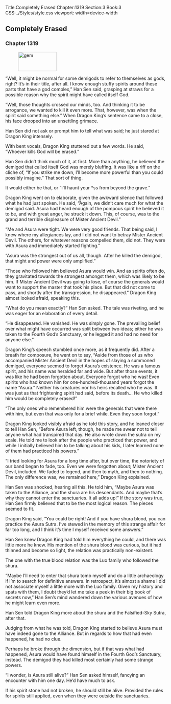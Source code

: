 Title:Completely Erased 
Chapter:1319 
Section:3 
Book:3 
CSS:../Styles/style.css 
viewport: width=device-width
  
## Completely Erased
### Chapter 1319
  
<figure>
	<img src="../Images/gem.gif" alt="gem" id="gem" width="120" height="60" />
</figure>
  

  
“Well, it might be normal for some demigods to refer to themselves as gods, right? It’s in their title, after all. I know enough stuffy spirits around these parts that have a god complex,” Han Sen said, grasping at straws for a possible reason why the spirit might have called itself God.

“Well, those thoughts crossed our minds, too. And thinking it to be arrogance, we wanted to kill it even more. That, however, was when the spirit said something else.” When Dragon King’s sentence came to a close, his face drooped into an unsettling grimace.

Han Sen did not ask or prompt him to tell what was said; he just stared at Dragon King intensely.

With bent vocals, Dragon King stuttered out a few words. He said, “Whoever kills God will be erased.”

Han Sen didn’t think much of it, at first. More than anything, he believed the demigod that called itself God was merely bluffing. It was like a riff on the cliche of, “If you strike me down, I’ll become more powerful than you could possibly imagine.” That sort of thing.

It would either be that, or “I’ll haunt your *ss from beyond the grave.”

Dragon King went on to elaborate, given the awkward silence that followed what he had just spoken. He said, “Again, we didn’t care much for what the demigod said. Asura had heard enough of the pompous spirit he believed it to be, and with great anger, he struck it down. This, of course, was to the grand and terrible displeasure of Mister Ancient Devil.”

“Me and Asura were tight. We were very good friends. That being said, I knew where my allegiances lay, and I did not want to betray Mister Ancient Devil. The others, for whatever reasons compelled them, did not. They were with Asura and immediately started fighting.”

“Asura was the strongest out of us all, though. After he killed the demigod, that might and power were only amplified.”

“Those who followed him believed Asura would win. And as spirits often do, they gravitated towards the strongest amongst them, which was likely to be him. If Mister Ancient Devil was going to lose, of course the generals would want to support the master that took his place. But that did not come to pass, and shortly after the transgression, he disappeared.” Dragon King almost looked afraid, speaking this.

“What do you mean exactly?” Han Sen asked. The tale was riveting, and he was eager for an elaboration of every detail.

“He disappeared. He vanished. He was simply gone. The prevailing belief over what might have occurred was split between two ideas; either he was taken to the Fourth God’s Sanctuary, or he legged it and had no need for anyone else.”

Dragon King’s speech stumbled once more, as it frequently did. After a breath for composure, he went on to say, “Aside from those of us who accompanied Mister Ancient Devil in the hopes of slaying a summoned demigod, everyone seemed to forget Asura’s existence. He was a famous spirit, and his name was heralded far and wide. But after those events, it was like he had been forgotten about. Everyone forgot who he was! Even spirits who had known him for one-hundred-thousand years forgot the name “Asura.” Neither his creatures nor his heirs recalled who he was. It was just as that frightening spirit had said, before its death… He who killed him would be completely erased!”

“The only ones who remembered him were the generals that were there with him, but even that was only for a brief while. Even they soon forgot.”

Dragon King looked visibly afraid as he told this story, and he leaned closer to tell Han Sen, “Before Asura left, though, he made me swear not to tell anyone what had transpired that day. He also wrote down the sutra on my scale. He told me to look after the people who practiced that power, and while I initially believed him to be talking about his kids, I later learned none of them had practiced his powers.”

“I tried looking for Asura for a long time after, but over time, the notoriety of our band began to fade, too. Even we were forgotten about; Mister Ancient Devil, included. We faded to legend, and then to myth, and then to nothing. The only difference was, we remained here,” Dragon King explained.

Han Sen was shocked, hearing all this. He told him, “Maybe Asura was taken to the Alliance, and the shura are his descendants. And maybe that’s why they cannot enter the sanctuaries. It all adds up!” If the story was true, Han Sen firmly believed that to be the most logical reason. The pieces seemed to fit.

Dragon King said, “You could be right! And if you have shura blood, you can practice the Asura Sutra. I’ve stewed in the memory of this strange affair for far too long, and I think it’s time I myself received some answers.”

Han Sen knew Dragon King had told him everything he could, and there was little more he knew. His mention of the shura blood was curious, but it had thinned and become so light, the relation was practically non-existent.

The one with the true blood relation was the Luo family who followed the shura.

“Maybe I’ll need to enter that shura tomb myself and do a little archaeology if I’m to search for definitive answers. In retrospect, it’s almost a shame I did not associate myself a little more with the Luo family. Given my history and spats with them, I doubt they’d let me take a peek in their big book of secrets now,” Han Sen’s mind wandered down the various avenues of how he might learn even more.

Han Sen told Dragon King more about the shura and the Falsified-Sky Sutra, after that.

Judging from what he was told, Dragon King started to believe Asura must have indeed gone to the Alliance. But in regards to how that had even happened, he had no clue.

Perhaps he broke through the dimension, but if that was what had happened, Asura would have found himself in the Fourth God’s Sanctuary, instead. The demigod they had killed most certainly had some strange powers.

“I wonder, is Asura still alive?” Han Sen asked himself, fancying an encounter with him one day. He’d have much to ask.

If his spirit stone had not broken, he should still be alive. Provided the rules for spirits still applied, even when they were outside the sanctuaries.